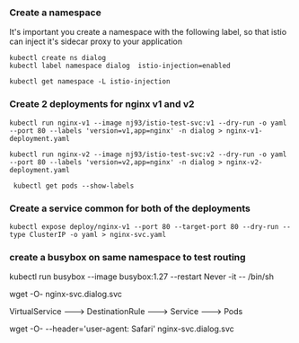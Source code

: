 ### Create a namespace
It's important you create a namespace with the following label, so that istio can inject it's sidecar proxy to your application

```
kubectl create ns dialog
kubectl label namespace dialog  istio-injection=enabled

kubectl get namespace -L istio-injection

```

### Create 2 deployments for nginx v1 and v2

```
kubectl run nginx-v1 --image nj93/istio-test-svc:v1 --dry-run -o yaml --port 80 --labels 'version=v1,app=nginx' -n dialog > nginx-v1-deployment.yaml

kubectl run nginx-v2 --image nj93/istio-test-svc:v2 --dry-run -o yaml --port 80 --labels 'version=v2,app=nginx' -n dialog > nginx-v2-deployment.yaml
```

``` kubectl get pods --show-labels```


### Create a service common for both of the deployments

```kubectl expose deploy/nginx-v1 --port 80 --target-port 80 --dry-run --type ClusterIP -o yaml > nginx-svc.yaml```


### create a busybox on same namespace to test routing
kubectl run busybox --image busybox:1.27 --restart Never -it -- /bin/sh

wget -O- nginx-svc.dialog.svc

VirtualService ---> DestinationRule ---> Service ---> Pods

wget -O- --header='user-agent: Safari' nginx-svc.dialog.svc

